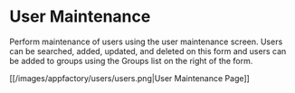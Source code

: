 # User Maintenance

Perform maintenance of users using the user maintenance screen.  Users can be searched, added, updated, and deleted on 
this form and users can be added to groups using the Groups list on the right of the form.  

[[/images/appfactory/users/users.png|User Maintenance Page]]
